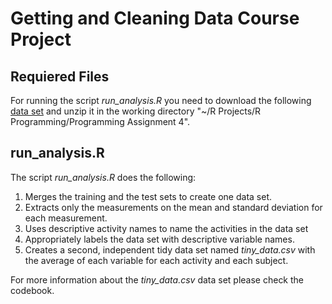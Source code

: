 # Getting and Cleaning Data Course Project

## Requiered Files
For running the script *run_analysis.R* you need to download the following [data set](https://d396qusza40orc.cloudfront.net/getdata%2Fprojectfiles%2FUCI%20HAR%20Dataset.zip) and unzip it
in the working directory "~/R Projects/R Programming/Programming Assignment 4".

## run_analysis.R
The script *run_analysis.R* does the following:

1. Merges the training and the test sets to create one data set.
2. Extracts only the measurements on the mean and standard deviation for each measurement.
3. Uses descriptive activity names to name the activities in the data set
4. Appropriately labels the data set with descriptive variable names.
5. Creates a second, independent tidy data set named *tiny_data.csv* with the average of each variable for each activity and each subject.

For more information about the *tiny_data.csv* data set please check the codebook.
